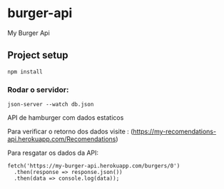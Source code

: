 # burger-api
My Burger Api


## Project setup
```
npm install
```

### Rodar o servidor:

```
json-server --watch db.json
```

API de hamburger com dados estaticos 

Para verificar o retorno dos dados visite : (https://my-recomendations-api.herokuapp.com/Recomendations)



Para resgatar os dados da API:
```
fetch('https://my-burger-api.herokuapp.com/burgers/0')
  .then(response => response.json())
  .then(data => console.log(data));
```

